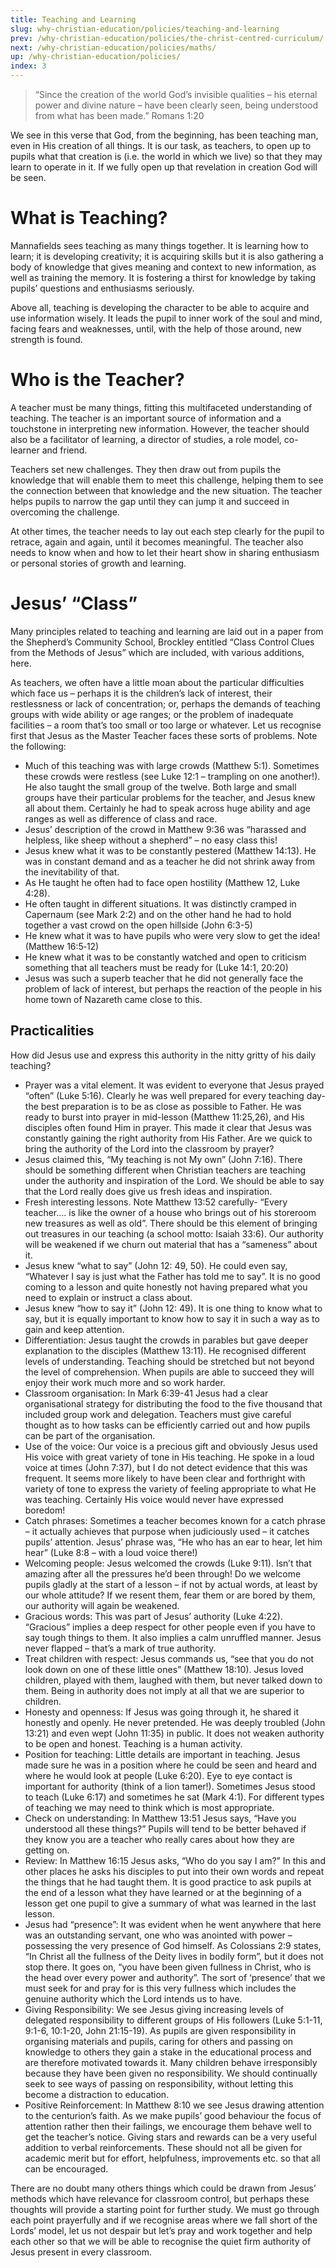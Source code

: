 ```yaml
---
title: Teaching and Learning
slug: why-christian-education/policies/teaching-and-learning
prev: /why-christian-education/policies/the-christ-centred-curriculum/
next: /why-christian-education/policies/maths/
up: /why-christian-education/policies/
index: 3
---
```



 > “Since the creation of the world God’s invisible qualities – his eternal power and divine nature – have been clearly seen, being understood from what has been made.” Romans 1:20

We see in this verse that God, from the beginning, has been teaching man, even in His creation of all things. It is our task, as teachers, to open up to pupils what that creation is (i.e. the world in which we live) so that they may learn to operate in it. If we fully open up that revelation in creation God will be seen.
# What is Teaching?

Mannafields sees teaching as many things together. It is learning how to learn; it is developing creativity; it is acquiring skills but it is also gathering a body of knowledge that gives meaning and context to new information, as well as training the memory. It is fostering a thirst for knowledge by taking pupils’ questions and enthusiasms seriously.

Above all, teaching is developing the character to be able to acquire and use information wisely. It leads the pupil to inner work of the soul and mind, facing fears and weaknesses, until, with the help of those around, new strength is found.
# Who is the Teacher?

A teacher must be many things, fitting this multifaceted understanding of teaching. The teacher is an important source of information and a touchstone in interpreting new information. However, the teacher should also be a facilitator of learning, a director of studies, a role model, co-learner and friend.

Teachers set new challenges. They then draw out from pupils the knowledge that will enable them to meet this challenge, helping them to see the connection between that knowledge and the new situation. The teacher helps pupils to narrow the gap until they can jump it and succeed in overcoming the challenge.

At other times, the teacher needs to lay out each step clearly for the pupil to retrace, again and again, until it becomes meaningful. The teacher also needs to know when and how to let their heart show in sharing enthusiasm or personal stories of growth and learning.
# Jesus’ “Class”

Many principles related to teaching and learning are laid out in a paper from the Shepherd’s Community School, Brockley entitled “Class Control Clues from the Methods of Jesus” which are included, with various additions, here.

As teachers, we often have a little moan about the particular difficulties which face us – perhaps it is the children’s lack of interest, their restlessness or lack of concentration; or, perhaps the demands of teaching groups with wide ability or age ranges; or the problem of inadequate facilities – a room that’s too small or too large or whatever. Let us recognise first that Jesus as the Master Teacher faces these sorts of problems. Note the following:

*    Much of this teaching was with large crowds (Matthew 5:1). Sometimes these crowds were restless (see Luke 12:1 – trampling on one another!). He also taught the small group of the twelve. Both large and small groups have their particular problems for the teacher, and Jesus knew all about them. Certainly he had to speak across huge ability and age ranges as well as difference of class and race.
*    Jesus’ description of the crowd in Matthew 9:36 was “harassed and helpless, like sheep without a shepherd” – no easy class this!
*    Jesus knew what it was to be constantly pestered (Matthew 14:13). He was in constant demand and as a teacher he did not shrink away from the inevitability of that.
*    As He taught he often had to face open hostility (Matthew 12, Luke 4:28).
*    He often taught in different situations. It was distinctly cramped in Capernaum (see Mark 2:2) and on the other hand he had to hold together a vast crowd on the open hillside (John 6:3-5)
*    He knew what it was to have pupils who were very slow to get the idea! (Matthew 16:5‑12)
*    He knew what it was to be constantly watched and open to criticism something that all teachers must be ready for (Luke 14:1, 20:20)
*    Jesus was such a superb teacher that he did not generally face the problem of lack of interest, but perhaps the reaction of the people in his home town of Nazareth came close to this.

## Practicalities

How did Jesus use and express this authority in the nitty gritty of his daily teaching?

*    Prayer was a vital element. It was evident to everyone that Jesus prayed “often” (Luke 5:16). Clearly he was well prepared for every teaching day- the best preparation is to be as close as possible to Father. He was ready to burst into prayer in mid-lesson (Matthew 11:25,26), and His disciples often found Him in prayer. This made it clear that Jesus was constantly gaining the right authority from His Father. Are we quick to bring the authority of the Lord into the classroom by prayer?
*    Jesus claimed this, “My teaching is not My own” (John 7:16). There should be something different when Christian teachers are teaching under the authority and inspiration of the Lord. We should be able to say that the Lord really does give us fresh ideas and inspiration.
*    Fresh interesting lessons. Note Matthew 13:52 carefully- “Every teacher…. is like the owner of a house who brings out of his storeroom new treasures as well as old”. There should be this element of bringing out treasures in our teaching (a school motto: Isaiah 33:6). Our authority will be weakened if we churn out material that has a “sameness” about it.
*    Jesus knew “what to say” (John 12: 49, 50). He could even say, “Whatever I say is just what the Father has told me to say”. It is no good coming to a lesson and quite honestly not having prepared what you need to explain or instruct a class about.
*    Jesus knew “how to say it” (John 12: 49). It is one thing to know what to say, but it is equally important to know how to say it in such a way as to gain and keep attention.
*    Differentiation: Jesus taught the crowds in parables but gave deeper explanation to the disciples (Matthew 13:11). He recognised different levels of understanding. Teaching should be stretched but not beyond the level of comprehension. When pupils are able to succeed they will enjoy their work much more and so work harder.
*    Classroom organisation: In Mark 6:39-41 Jesus had a clear organisational strategy for distributing the food to the five thousand that included group work and delegation. Teachers must give careful thought as to how tasks can be efficiently carried out and how pupils can be part of the organisation.
*    Use of the voice: Our voice is a precious gift and obviously Jesus used His voice with great variety of tone in His teaching. He spoke in a loud voice at times (John 7:37), but I do not detect evidence that this was frequent. It seems more likely to have been clear and forthright with variety of tone to express the variety of feeling appropriate to what He was teaching. Certainly His voice would never have expressed boredom!
*    Catch phrases: Sometimes a teacher becomes known for a catch phrase – it actually achieves that purpose when judiciously used – it catches pupils’ attention. Jesus’ phrase was, “He who has an ear to hear, let him hear” (Luke 8:8 – with a loud voice there!)
*    Welcoming people: Jesus welcomed the crowds (Luke 9:11). Isn’t that amazing after all the pressures he’d been through! Do we welcome pupils gladly at the start of a lesson – if not by actual words, at least by our whole attitude? If we resent them, fear them or are bored by them, our authority will again be weakened.
*    Gracious words: This was part of Jesus’ authority (Luke 4:22). “Gracious” implies a deep respect for other people even if you have to say tough things to them. It also implies a calm unruffled manner. Jesus never flapped – that’s a mark of true authority.
*    Treat children with respect: Jesus commands us, “see that you do not look down on one of these little ones” (Matthew 18:10). Jesus loved children, played with them, laughed with them, but never talked down to them. Being in authority does not imply at all that we are superior to children.
*    Honesty and openness: If Jesus was going through it, he shared it honestly and openly. He never pretended. He was deeply troubled (John 13:21) and even wept (John 11:35) in public. It does not weaken authority to be open and honest. Teaching is a human activity.
*    Position for teaching: Little details are important in teaching. Jesus made sure he was in a position where he could be seen and heard and where he would look at people (Luke 6:20). Eye to eye contact is important for authority (think of a lion tamer!). Sometimes Jesus stood to teach (Luke 6:17) and sometimes he sat (Mark 4:1). For different types of teaching we may need to think which is most appropriate.
*    Check on understanding: In Matthew 13:51 Jesus says, “Have you understood all these things?” Pupils will tend to be better behaved if they know you are a teacher who really cares about how they are getting on.
*    Review: In Matthew 16:15 Jesus asks, “Who do you say I am?” In this and other places he asks his disciples to put into their own words and repeat the things that he had taught them. It is good practice to ask pupils at the end of a lesson what they have learned or at the beginning of a lesson get one pupil to give a summary of what was learned in the last lesson.
*    Jesus had “presence”: It was evident when he went anywhere that here was an outstanding servant, one who was anointed with power – possessing the very presence of God himself. As Colossians 2:9 states, “In Christ all the fullness of the Deity lives in bodily form”, but it does not stop there. It goes on, “you have been given fullness in Christ, who is the head over every power and authority”. The sort of ‘presence’ that we must seek for and pray for is this very fullness which includes the genuine authority which the Lord intends us to have.
*    Giving Responsibility: We see Jesus giving increasing levels of delegated responsibility to different groups of His followers (Luke 5:1-11, 9:1-6, 10:1-20, John 21:15-19). As pupils are given responsibility in organising materials and pupils, caring for others and passing on knowledge to others they gain a stake in the educational process and are therefore motivated towards it. Many children behave irresponsibly because they have been given no responsibility. We should continually seek to see ways of passing on responsibility, without letting this become a distraction to education.
*    Positive Reinforcement: In Matthew 8:10 we see Jesus drawing attention to the centurion’s faith. As we make pupils’ good behaviour the focus of attention rather then their failings, we encourage them behave well to get the teacher’s notice. Giving stars and rewards can be a very useful addition to verbal reinforcements. These should not all be given for academic merit but for effort, helpfulness, improvements etc. so that all can be encouraged.

There are no doubt many others things which could be drawn from Jesus’ methods which have relevance for classroom control, but perhaps these thoughts will provide a starting point for further study. We must go through each point prayerfully and if we recognise areas where we fall short of the Lords’ model, let us not despair but let’s pray and work together and help each other so that we will be able to recognise the quiet firm authority of Jesus present in every classroom.

